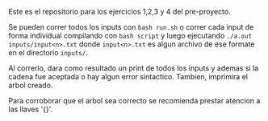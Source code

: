 Este es el repositorio para los ejercicios 1,2,3 y 4 del pre-proyecto.

Se pueden correr todos los inputs con `bash run.sh` o correr cada input de forma individual compilando con `bash script` y luego ejecutando `./a.out inputs/input<n>.txt` donde `input<n>.txt` es algun archivo de ese formate en el directorio `inputs/`.

Al correrlo, dara como resultado un print de todos los inputs y ademas si la cadena fue aceptada o hay algun error sintactico. Tambien, imprimira el arbol creado.

Para corroborar que el arbol sea correcto se recomienda prestar atencion a las llaves '{}'.



